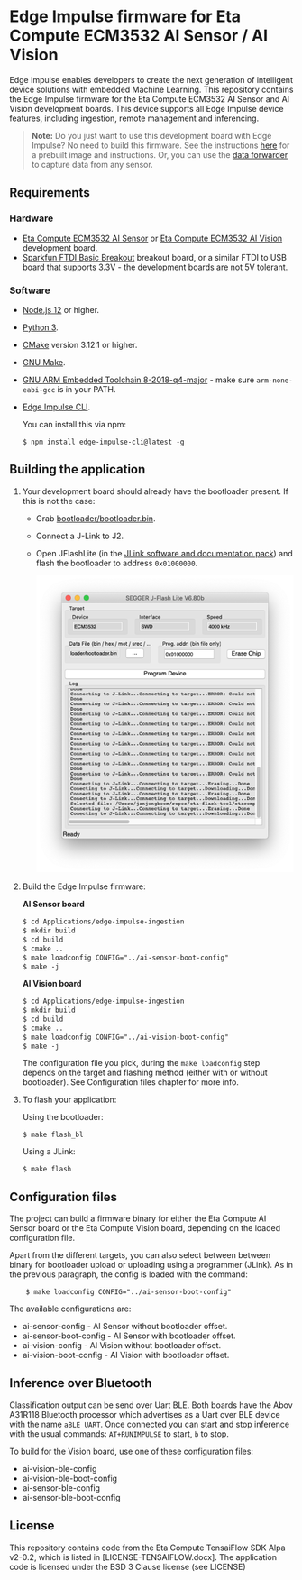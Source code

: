 # Edge Impulse firmware for Eta Compute ECM3532 AI Sensor / AI Vision

Edge Impulse enables developers to create the next generation of intelligent device solutions with embedded Machine Learning. This repository contains the Edge Impulse firmware for the Eta Compute ECM3532 AI Sensor and AI Vision development boards. This device supports all Edge Impulse device features, including ingestion, remote management and inferencing.

> **Note:** Do you just want to use this development board with Edge Impulse? No need to build this firmware. See the instructions [here](https://docs.edgeimpulse.com/docs/eta-compute-ecm3532-ai-sensor) for a prebuilt image and instructions. Or, you can use the [data forwarder](https://docs.edgeimpulse.com/docs/cli-data-forwarder) to capture data from any sensor.

## Requirements

### Hardware

* [Eta Compute ECM3532 AI Sensor](https://etacompute.com/products/) or [Eta Compute ECM3532 AI Vision](https://etacompute.com/products/) development board.
* [Sparkfun FTDI Basic Breakout](https://www.sparkfun.com/products/9873) breakout board, or a similar FTDI to USB board that supports 3.3V - the development boards are not 5V tolerant.

### Software

* [Node.js 12](https://nodejs.org/en/download/) or higher.
* [Python 3](https://www.python.org/download/releases/3.0/).
* [CMake](https://cmake.org) version 3.12.1 or higher.
* [GNU Make](https://www.gnu.org/software/make/).
* [GNU ARM Embedded Toolchain 8-2018-q4-major](https://developer.arm.com/tools-and-software/open-source-software/developer-tools/gnu-toolchain/gnu-rm/downloads) - make sure `arm-none-eabi-gcc` is in your PATH.
* [Edge Impulse CLI](https://docs.edgeimpulse.com/docs/cli-installation).

    You can install this via npm:

    ```
    $ npm install edge-impulse-cli@latest -g
    ```

## Building the application

1. Your development board should already have the bootloader present. If this is not the case:
    * Grab [bootloader/bootloader.bin](bootloader/bootloader.bin).
    * Connect a J-Link to J2.
    * Open JFlashLite (in the [JLink software and documentation pack](https://www.segger.com/downloads/jlink/)) and flash the bootloader to address `0x01000000`.

        ![Flash bootloader](images/flash_bootloader.png)

1. Build the Edge Impulse firmware:

    **AI Sensor board**

    ```
    $ cd Applications/edge-impulse-ingestion
    $ mkdir build
    $ cd build
    $ cmake ..
    $ make loadconfig CONFIG="../ai-sensor-boot-config"
    $ make -j
    ```

    **AI Vision board**

    ```
    $ cd Applications/edge-impulse-ingestion
    $ mkdir build
    $ cd build
    $ cmake ..
    $ make loadconfig CONFIG="../ai-vision-boot-config"
    $ make -j
    ```

    The configuration file you pick, during the `make loadconfig` step depends on the target and flashing method (either with or without bootloader). See Configuration files chapter for more info.

1. To flash your application:

    Using the bootloader:

    ```
    $ make flash_bl
    ```

    Using a JLink:

    ```
    $ make flash
    ```

## Configuration files

The project can build a firmware binary for either the Eta Compute AI Sensor board or the Eta Compute Vision board, depending on the loaded configuration file.

Apart from the different targets, you can also select between between binary for bootloader upload or uploading using a programmer (JLink).
As in the previous paragraph, the config is loaded with the command:

```
    $ make loadconfig CONFIG="../ai-sensor-boot-config"
```

The available configurations are:

* ai-sensor-config - AI Sensor without bootloader offset.
* ai-sensor-boot-config - AI Sensor with bootloader offset.
* ai-vision-config - AI Vision without bootloader offset.
* ai-vision-boot-config - AI Vision with bootloader offset.

## Inference over Bluetooth

Classification output can be send over Uart BLE. Both boards have the Abov A31R118 Bluetooth processor which advertises as a Uart over BLE device with the name `aBLE UART`. Once connected you can start and stop inference with the usual commands: `AT+RUNIMPULSE` to start, `b` to stop.

To build for the Vision board, use one of these configuration files:
* ai-vision-ble-config
* ai-vision-ble-boot-config
* ai-sensor-ble-config
* ai-sensor-ble-boot-config

## License

This repository contains code from the Eta Compute TensaiFlow SDK Alpa v2-0.2, which is listed in [LICENSE-TENSAIFLOW.docx]. The application code is licensed under the BSD 3 Clause license (see LICENSE)
